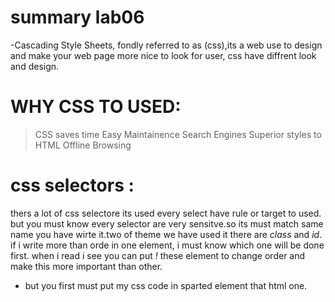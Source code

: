 # summary lab06
-Cascading Style Sheets, fondly referred to as (css),its a web use to design and make your web page more nice to look for user, css have diffrent look and design.
# WHY CSS TO USED: 
> CSS saves time
> Easy Maintainence
> Search Engines
> Superior styles to HTML
> Offline Browsing
#  css selectors : 
thers a lot of css selectore its used every select have rule or target to used.
but you must know every selector are very sensitve.so its must match same name you have wirte it.two of theme we have used it there are *class* and *id*.
if i write more than orde in one element, i must know which one will be done first. 
when i read i see you can put *!* these element to change order and make this more important than other. 
* but you first must put my css code in sparted element that html one. 

